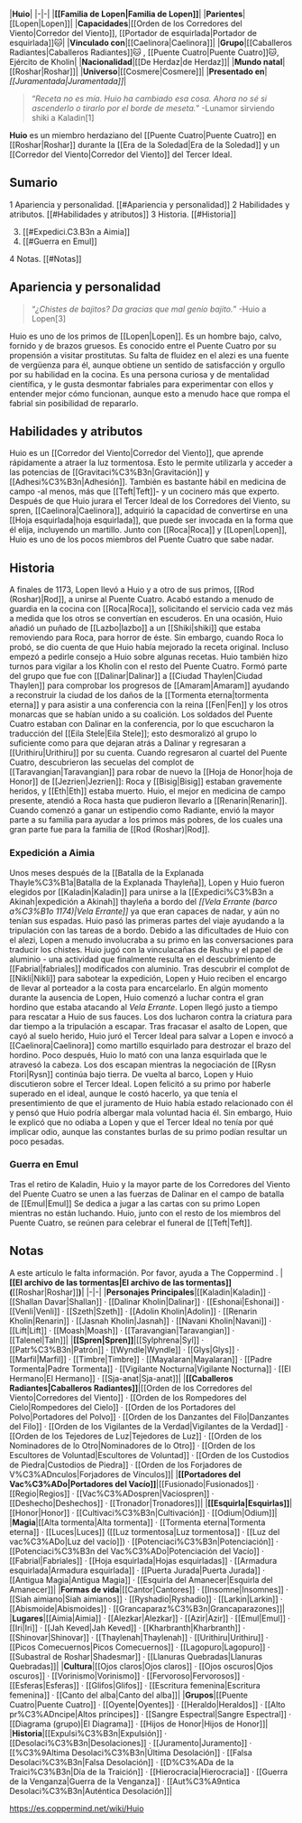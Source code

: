

|**Huio**|
|-|-|
|**[[Familia de Lopen\|Familia de Lopen]]**|
|**Parientes**|[[Lopen\|Lopen]]|
|**Capacidades**|[[Orden de los Corredores del Viento\|Corredor del Viento]], [[Portador de esquirlada\|Portador de esquirlada]]🐱︎|
|**Vinculado con**|[[Caelinora\|Caelinora]]|
|**Grupo**|[[Caballeros Radiantes\|Caballeros Radiantes]]🐱︎ , [[Puente Cuatro\|Puente Cuatro]]🐱︎, Ejército de Kholin|
|**Nacionalidad**|[[De Herdaz\|de Herdaz]]|
|**Mundo natal**|[[Roshar\|Roshar]]|
|**Universo**|[[Cosmere\|Cosmere]]|
|**Presentado en**|*[[Juramentada\|Juramentada]]*|

>“*Receta no es mía. Huio ha cambiado esa cosa. Ahora no sé si ascenderlo o tirarlo por el borde de meseta.*”
\-Lunamor sirviendo shiki a Kaladin[1]


**Huio** es un miembro herdaziano del [[Puente Cuatro\|Puente Cuatro]] en [[Roshar\|Roshar]] durante la [[Era de la Soledad\|Era de la Soledad]] y un [[Corredor del Viento\|Corredor del Viento]] del Tercer Ideal.

## Sumario

1 Apariencia y personalidad. [[#Apariencia y personalidad]] 
2 Habilidades y atributos. [[#Habilidades y atributos]] 
3 Historia. [[#Historia]] 

3. [[#Expedici.C3.B3n a Aimia]] 
3. [[#Guerra en Emul]] 


4 Notas. [[#Notas]] 


## Apariencia y personalidad
>“*¿Chistes de bajitos? Da gracias que mal genio bajito.*”
\-Huio a Lopen[3]

Huio es uno de los primos de [[Lopen\|Lopen]]. Es un hombre bajo, calvo, fornido y de brazos gruesos. Es conocido entre el Puente Cuatro por su propensión a visitar prostitutas. Su falta de fluidez en el alezi es una fuente de vergüenza para él, aunque obtiene un sentido de satisfacción y orgullo por su habilidad en la cocina. Es una persona curiosa y de mentalidad científica, y le gusta desmontar fabriales para experimentar con ellos y entender mejor cómo funcionan, aunque esto a menudo hace que rompa el fabrial sin posibilidad de repararlo.

## Habilidades y atributos
Huio es un [[Corredor del Viento\|Corredor del Viento]], que aprende rápidamente a atraer la luz tormentosa. Esto le permite utilizarla y acceder a las potencias de [[Gravitaci%C3%B3n\|Gravitación]] y [[Adhesi%C3%B3n\|Adhesión]]. También es bastante hábil en medicina de campo -al menos, más que [[Teft\|Teft]]- y un cocinero más que experto. Después de que Huio jurara el Tercer Ideal de los Corredores del Viento, su spren, [[Caelinora\|Caelinora]], adquirió la capacidad de convertirse en una [[Hoja esquirlada\|hoja esquirlada]], que puede ser invocada en la forma que él elija, incluyendo un martillo.
Junto con [[Roca\|Roca]] y [[Lopen\|Lopen]], Huio es uno de los pocos miembros del Puente Cuatro que sabe nadar.

## Historia
A finales de 1173, Lopen llevó a Huio y a otro de sus primos, [[Rod (Roshar)\|Rod]], a unirse al Puente Cuatro. Acabó estando a menudo de guardia en la cocina con [[Roca\|Roca]], solicitando el servicio cada vez más a medida que los otros se convertían en escuderos. En una ocasión, Huio añadió un puñado de [[Lazbo\|lazbo]] a un [[Shiki\|shiki]] que estaba removiendo para Roca, para horror de éste. Sin embargo, cuando Roca lo probó, se dio cuenta de que Huio había mejorado la receta original. Incluso empezó a pedirle consejo a Huio sobre algunas recetas.
Huio también hizo turnos para vigilar a los Kholin con el resto del Puente Cuatro. Formó parte del grupo que fue con [[Dalinar\|Dalinar]] a [[Ciudad Thaylen\|Ciudad Thaylen]] para comprobar los progresos de [[Amaram\|Amaram]] ayudando a reconstruir la ciudad de los daños de la [[Tormenta eterna\|tormenta eterna]] y para asistir a una conferencia con la reina [[Fen\|Fen]] y los otros monarcas que se habían unido a su coalición. Los soldados del Puente Cuatro estaban con Dalinar en la conferencia, por lo que escucharon la traducción del [[Eila Stele\|Eila Stele]]; esto desmoralizó al grupo lo suficiente como para que dejaran atrás a Dalinar y regresaran a [[Urithiru\|Urithiru]] por su cuenta. Cuando regresaron al cuartel del Puente Cuatro, descubrieron las secuelas del complot de [[Taravangian\|Taravangian]] para robar de nuevo la [[Hoja de Honor\|hoja de Honor]] de [[Jezrien\|Jezrien]]: Roca y [[Bisig\|Bisig]] estaban gravemente heridos, y [[Eth\|Eth]] estaba muerto. Huio, el mejor en medicina de campo presente, atendió a Roca hasta que pudieron llevarlo a [[Renarin\|Renarin]].
Cuando comenzó a ganar un estipendio como Radiante, envió la mayor parte a su familia para ayudar a los primos más pobres, de los cuales una gran parte fue para la familia de [[Rod (Roshar)\|Rod]].

### Expedición a Aimia
Unos meses después de la [[Batalla de la Explanada Thayle%C3%B1a\|Batalla de la Explanada Thayleña]], Lopen y Huio fueron elegidos por [[Kaladin\|Kaladin]] para unirse a la [[Expedici%C3%B3n a Akinah\|expedición a Akinah]] thayleña a bordo del *[[Vela Errante (barco a%C3%B1o 1174)\|Vela Errante]]* ya que eran capaces de nadar, y aún no tenían sus espadas. Huio pasó las primeras partes del viaje ayudando a la tripulación con las tareas de a bordo. Debido a las dificultades de Huio con el alezi, Lopen a menudo involucraba a su primo en las conversaciones para traducir los chistes. Huio jugó con la vinculacañas de Rushu y el papel de aluminio - una actividad que finalmente resulta en el descubrimiento de [[Fabrial\|fabriales]] modificados con aluminio.
Tras descubrir el complot de [[Nikli\|Nikli]] para sabotear la expedición, Lopen y Huio reciben el encargo de llevar al porteador a la costa para encarcelarlo.
En algún momento durante la ausencia de Lopen, Huio comenzó a luchar contra el gran hordino que estaba atacando al *Vela Errante*. Lopen llegó justo a tiempo para rescatar a Huio de sus fauces. Los dos lucharon contra la criatura para dar tiempo a la tripulación a escapar. Tras fracasar el asalto de Lopen, que cayó al suelo herido, Huio juró el Tercer Ideal para salvar a Lopen e invocó a [[Caelinora\|Caelinora]] como martillo esquirlado para destrozar el brazo del hordino. Poco después, Huio lo mató con una lanza esquirlada que le atravesó la cabeza. Los dos escapan mientras la negociación de [[Rysn Ftori\|Rysn]] continúa bajo tierra.
De vuelta al barco, Lopen y Huio discutieron sobre el Tercer Ideal. Lopen felicitó a su primo por haberle superado en el ideal, aunque le costó hacerlo, ya que tenía el presentimiento de que el juramento de Huio había estado relacionado con él y pensó que Huio podría albergar mala voluntad hacia él. Sin embargo, Huio le explicó que no odiaba a Lopen y que el Tercer Ideal no tenía por qué implicar odio, aunque las constantes burlas de su primo podían resultar un poco pesadas.

### Guerra en Emul
Tras el retiro de Kaladin, Huio y la mayor parte de los Corredores del Viento del Puente Cuatro se unen a las fuerzas de Dalinar en el campo de batalla de [[Emul\|Emul]] Se dedica a jugar a las cartas con su primo Lopen mientras no están luchando.  Huio, junto con el resto de los miembros del Puente Cuatro, se reúnen para celebrar el funeral de [[Teft\|Teft]].

## Notas

A este artículo le falta información. Por favor, ayuda a The Coppermind .
|**[[El archivo de las tormentas\|El archivo de las tormentas]] (**[[Roshar\|Roshar]]**)**|
|-|-|
|**Personajes Principales**|[[Kaladin\|Kaladin]] · [[Shallan Davar\|Shallan]] · [[Dalinar Kholin\|Dalinar]] · [[Eshonai\|Eshonai]] · [[Venli\|Venli]] · [[Szeth\|Szeth]] · [[Adolin Kholin\|Adolin]] · [[Renarin Kholin\|Renarin]] · [[Jasnah Kholin\|Jasnah]] · [[Navani Kholin\|Navani]] · [[Lift\|Lift]] · [[Moash\|Moash]] · [[Taravangian\|Taravangian]] · [[Talenel\|Taln]]|
|**[[Spren\|Spren]]**|[[Sylphrena\|Syl]] · [[Patr%C3%B3n\|Patrón]] · [[Wyndle\|Wyndle]] · [[Glys\|Glys]] · [[Marfil\|Marfil]] · [[Timbre\|Timbre]] · [[Mayalaran\|Mayalaran]] · [[Padre Tormenta\|Padre Tormenta]] · [[Vigilante Nocturna\|Vigilante Nocturna]] · [[El Hermano\|El Hermano]] · [[Sja-anat\|Sja-anat]]|
|**[[Caballeros Radiantes\|Caballeros Radiantes]]**|[[Orden de los Corredores del Viento\|Corredores del Viento]] · [[Orden de los Rompedores del Cielo\|Rompedores del Cielo]] · [[Orden de los Portadores del Polvo\|Portadores del Polvo]] · [[Orden de los Danzantes del Filo\|Danzantes del Filo]] · [[Orden de los Vigilantes de la Verdad\|Vigilantes de la Verdad]] · [[Orden de los Tejedores de Luz\|Tejedores de Luz]] · [[Orden de los Nominadores de lo Otro\|Nominadores de lo Otro]] · [[Orden de los Escultores de Voluntad\|Escultores de Voluntad]] · [[Orden de los Custodios de Piedra\|Custodios de Piedra]] · [[Orden de los Forjadores de V%C3%ADnculos\|Forjadores de Vínculos]]|
|**[[Portadores del Vac%C3%ADo\|Portadores del Vacío]]**|[[Fusionado\|Fusionados]] · [[Regio\|Regios]] · [[Vac%C3%ADospren\|Vacíospren]] · [[Deshecho\|Deshechos]] · [[Tronador\|Tronadores]]|
|**[[Esquirla\|Esquirlas]]**|[[Honor\|Honor]] · [[Cultivaci%C3%B3n\|Cultivación]] · [[Odium\|Odium]]|
|**Magia**|[[Alta tormenta\|Alta tormenta]] · [[Tormenta eterna\|Tormenta eterna]] · [[Luces\|Luces]] ([[Luz tormentosa\|Luz tormentosa]] · [[Luz del vac%C3%ADo\|Luz del vacío]]) · [[Potenciaci%C3%B3n\|Potenciación]] · [[Potenciaci%C3%B3n del Vac%C3%ADo\|Potenciación del Vacío]] · [[Fabrial\|Fabriales]] · [[Hoja esquirlada\|Hojas esquirladas]] · [[Armadura esquirlada\|Armadura esquirlada]] · [[Puerta Jurada\|Puerta Jurada]] · [[Antigua Magia\|Antigua Magia]] · [[Esquirla del Amanecer\|Esquirla del Amanecer]]|
|**Formas de vida**|[[Cantor\|Cantores]] · [[Insomne\|Insomnes]] · [[Siah aimiano\|Siah aimianos]] · [[Ryshadio\|Ryshadio]] · [[Larkin\|Larkin]] · [[Abismoide\|Abismoides]] · [[Grancaparaz%C3%B3n\|Grancaparazones]]|
|**Lugares**|[[Aimia\|Aimia]] · [[Alezkar\|Alezkar]] · [[Azir\|Azir]] · [[Emul\|Emul]] · [[Iri\|Iri]] · [[Jah Keved\|Jah Keved]] · [[Kharbranth\|Kharbranth]] · [[Shinovar\|Shinovar]] · [[Thaylenah\|Thaylenah]] · [[Urithiru\|Urithiru]] · [[Picos Comecuernos\|Picos Comecuernos]] · [[Lagopuro\|Lagopuro]] · [[Subastral de Roshar\|Shadesmar]] · [[Llanuras Quebradas\|Llanuras Quebradas]]|
|**Cultura**|[[Ojos claros\|Ojos claros]] · [[Ojos oscuros\|Ojos oscuros]] · [[Vorinismo\|Vorinismo]] · [[Fervoroso\|Fervorosos]] · [[Esferas\|Esferas]] · [[Glifos\|Glifos]] · [[Escritura femenina\|Escritura femenina]] · [[Canto del alba\|Canto del alba]]|
|**Grupos**|[[Puente Cuatro\|Puente Cuatro]] · [[Oyente\|Oyentes]] · [[Heraldo\|Heraldos]] · [[Alto pr%C3%ADncipe\|Altos príncipes]] · [[Sangre Espectral\|Sangre Espectral]] · [[Diagrama (grupo)\|El Diagrama]] · [[Hijos de Honor\|Hijos de Honor]]|
|**Historia**|[[Expulsi%C3%B3n\|Expulsión]] · [[Desolaci%C3%B3n\|Desolaciones]] · [[Juramento\|Juramento]] · [[%C3%9Altima Desolaci%C3%B3n\|Última Desolación]] · [[Falsa Desolaci%C3%B3n\|Falsa Desolación]] · [[D%C3%ADa de la Traici%C3%B3n\|Día de la Traición]] · [[Hierocracia\|Hierocracia]] · [[Guerra de la Venganza\|Guerra de la Venganza]] · [[Aut%C3%A9ntica Desolaci%C3%B3n\|Auténtica Desolación]]|



https://es.coppermind.net/wiki/Huio